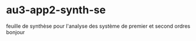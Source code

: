 # au3-app2-synth-se
feuille de synthèse pour l'analyse des système de premier et second ordres
bonjour
